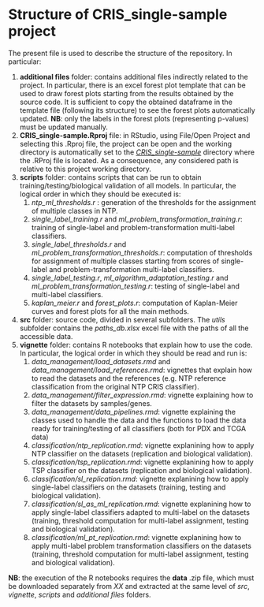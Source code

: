 # Structure of CRIS_single-sample project

The present file is used to describe the structure of the repository.
In particular:

1. **additional files** folder: contains additional files indirectly related to the project. In particular, there is an excel forest plot template that can be used to draw forest plots starting from the results obtained by the source code.
It is sufficient to copy the obtained dataframe in the template file (following its structure) to see the forest plots automatically updated. **NB**: only the labels in the forest plots (representing p-values) must be updated manually. 
2. **CRIS_single-sample.Rproj** file: in RStudio, using File/Open Project and selecting this .Rproj file, the project can be open and the working directory is automatically set to the [*CRIS_single-sample*](https://github.com/DEIB-GECO/CRIS_single-sample/tree/main/CRIS_single-sample) directory where the .RProj file is located. As a consequence, any considered path is relative to this project working directory.
3.  **scripts** folder: contains scripts that can be run to obtain training/testing/biological validation of all models.
In particular, the logical order in which they should be executed is:
	1. *ntp_ml_thresholds.r* : generation of the thresholds for the assignment of multiple classes in NTP.
	2. *single_label_training.r* and *ml_problem_transformation_training.r*: training of single-label and problem-transformation multi-label classifiers.
	3. *single_label_thresholds.r*  and *ml_problem_transformation_thresholds.r*: computation of thresholds for assignment of multiple classes starting from scores 	 of single-label and problem-transformation multi-label classifiers.
	4. *single_label_testing.r*, *ml_algorithm_adaptation_testing.r*  and *ml_problem_transformation_testing.r*: testing of single-label and multi-label 		 classifiers.
	5. *kaplan_meier.r* and *forest_plots.r*: computation of Kaplan-Meier curves and forest plots for all the main methods.
4. **src** folder: source code, divided in several subfolders. The *utils* subfolder contains the *paths_db.xlsx* excel file with the paths of all the accessible data.
5. **vignette** folder: contains R notebooks that explain how to use the code. In particular, the logical order in which they should be read and run is:
	1. *data_management/load_datasets.rmd* and *data_management/load_references.rmd*: vignettes that explain how to read the datasets and the references (e.g. NTP 	        reference classification from the original NTP CRIS classifier).
	2. *data_management/filter_expression.rmd*: vignette explaining how to filter the datasets by samples/genes.
	3. *data_management/data_pipelines.rmd*: vignette explaining the classes used to handle the data and the functions to load the data ready for training/testing 		of all classifiers (both for PDX and TCGA data)
	4. *classification/ntp_replication.rmd*: vignette explanining how to apply NTP classifier on the datasets (replication and biological validation).
	5. *classification/tsp_replication.rmd*: vignette explanining how to apply TSP classifier on the datasets (replication and biological validation).
	6. *classification/sl_replication.rmd*: vignette explanining how to apply single-label classifiers on the datasets (training, testing and biological 		 validation).
	7. *classification/sl_as_ml_replication.rmd*: vignette explanining how to apply single-label classifiers adapted to multi-label on the datasets (training, 	    threshold computation for multi-label assignment, testing and biological validation).
	8. *classification/ml_pt_replication.rmd*: vignette explanining how to apply multi-label problem transformation classifiers on the datasets (training, 		 threshold computation for multi-label assignment, testing and biological validation).

**NB**: the execution of the R notebooks requires the **data** .zip file, which must be downloaded separately from *XX* and extracted at the same level of *src*, *vignette*, *scripts* and *additional files* folders.
